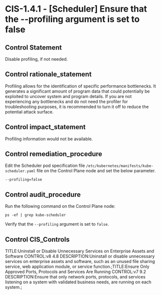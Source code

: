 # CIS-1.4.1 - \[Scheduler\] Ensure that the --profiling argument is set to false

## Control Statement

Disable profiling, if not needed.

## Control rationale_statement

Profiling allows for the identification of specific performance bottlenecks. It generates a significant amount of program data that could potentially be exploited to uncover system and program details. If you are not experiencing any bottlenecks and do not need the profiler for troubleshooting purposes, it is recommended to turn it off to reduce the potential attack surface.

## Control impact_statement

Profiling information would not be available.

## Control remediation_procedure

Edit the Scheduler pod specification file `/etc/kubernetes/manifests/kube-scheduler.yaml` file on the Control Plane node and set the below parameter.

```
--profiling=false
```

## Control audit_procedure

Run the following command on the Control Plane node:

```
ps -ef | grep kube-scheduler
```

Verify that the `--profiling` argument is set to `false`.

## Control CIS_Controls

TITLE:Uninstall or Disable Unnecessary Services on Enterprise Assets and Software CONTROL:v8 4.8 DESCRIPTION:Uninstall or disable unnecessary services on enterprise assets and software, such as an unused file sharing service, web application module, or service function.;TITLE:Ensure Only Approved Ports, Protocols and Services Are Running CONTROL:v7 9.2 DESCRIPTION:Ensure that only network ports, protocols, and services listening on a system with validated business needs, are running on each system.;
